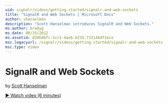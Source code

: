 ```yaml
---
uid: signalr/videos/getting-started/signalr-and-web-sockets
title: "SignalR and Web Sockets | Microsoft Docs"
author: shanselman
description: "Scott Hanselman introduces SignalR and Web Sockets."
ms.author: bradyg
ms.date: 08/15/2012
ms.assetid: d20b4bfc-2cc1-4aeb-b235-733146df1eca
msc.legacyurl: /signalr/videos/getting-started/signalr-and-web-sockets
msc.type: video
---
```

SignalR and Web Sockets
====================
by [Scott Hanselman](https://github.com/shanselman)

[&#9654; Watch video (6 minutes)](https://channel9.msdn.com/Blogs/ASP-NET-Site-Videos/signalr-and-web-sockets)
